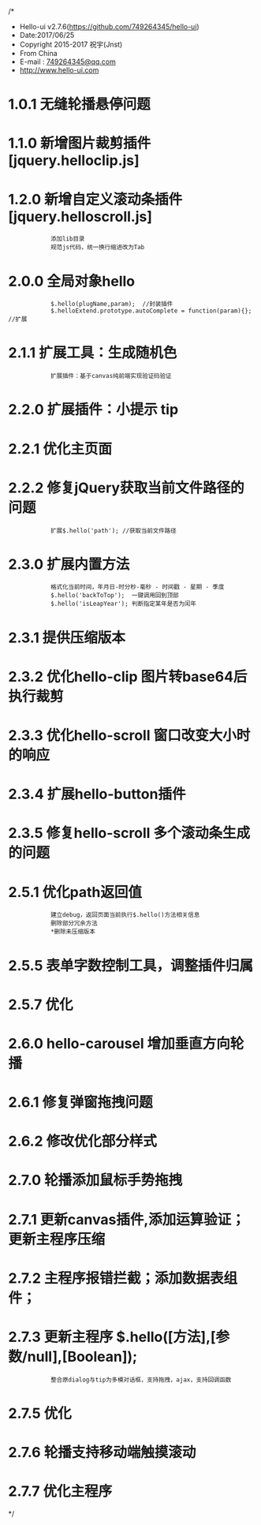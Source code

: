 /*
* Hello-ui v2.7.6(https://github.com/749264345/hello-ui)
* Date:2017/06/25
* Copyright 2015-2017 祝宇(Jnst)
* From China
* E-mail : 749264345@qq.com
* http://www.hello-ui.com


# 1.0.1	无缝轮播悬停问题
# 1.1.0	新增图片裁剪插件[jquery.helloclip.js]
# 1.2.0	新增自定义滚动条插件[jquery.helloscroll.js]
 				添加lib目录
 				规范js代码，统一换行缩进改为Tab
# 2.0.0	全局对象hello
 				$.hello(plugName,param);  //封装插件
 				$.helloExtend.prototype.autoComplete = function(param){}; //扩展
# 2.1.1	扩展工具：生成随机色
 				扩展插件：基于canvas纯前端实现验证码验证
# 2.2.0	扩展插件：小提示 tip
# 2.2.1	优化主页面
# 2.2.2  	修复jQuery获取当前文件路径的问题
 				扩展$.hello('path'); //获取当前文件路径
# 2.3.0  	扩展内置方法
 				格式化当前时间，年月日-时分秒-毫秒 - 时间戳 - 星期 - 季度
 				$.hello('backToTop');  一键调用回到顶部
 				$.hello('isLeapYear'); 判断指定某年是否为闰年
# 2.3.1  	提供压缩版本				 
# 2.3.2  	优化hello-clip 图片转base64后执行裁剪				 
# 2.3.3  	优化hello-scroll 窗口改变大小时的响应				 
# 2.3.4  	扩展hello-button插件				 
# 2.3.5  	修复hello-scroll 多个滚动条生成的问题	 
# 2.5.1  	优化path返回值
 				建立debug，返回页面当前执行$.hello()方法相关信息
 				删除部分冗余方法
 				*删除未压缩版本
# 2.5.5  	表单字数控制工具，调整插件归属		  
# 2.5.7  	优化	  
# 2.6.0  	hello-carousel 增加垂直方向轮播 
# 2.6.1  	修复弹窗拖拽问题
# 2.6.2  	修改优化部分样式
# 2.7.0  	轮播添加鼠标手势拖拽
# 2.7.1	更新canvas插件,添加运算验证；更新主程序压缩
# 2.7.2	主程序报错拦截；添加数据表组件；
# 2.7.3	更新主程序 $.hello([方法],[参数/null],[Boolean]);
				整合原dialog与tip为多模对话框，支持拖拽，ajax，支持回调函数
# 2.7.5	优化				
# 2.7.6	轮播支持移动端触摸滚动	
# 2.7.7	优化主程序

*/